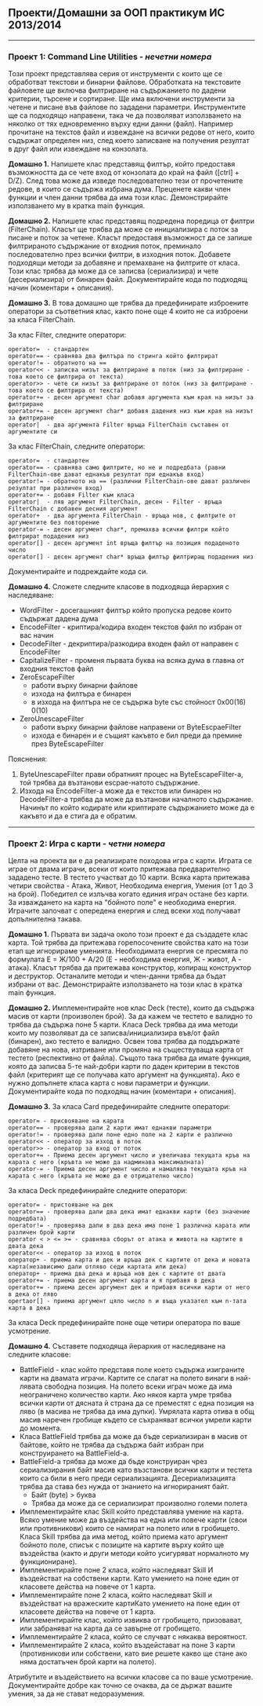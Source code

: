 ## Проекти/Домашни за ООП практикум ИС 2013/2014 ##
---
### Проект 1: Command Line Utilities - *нечетни номера*

Този проект представлява серия от инструменти с които ще се обработват текстови и бинарни файлове. Обработката на текстовите файловете ще включва филтриране на съдържанието по дадени критерии, търсене и сортиране. Ще има включени инструменти за четене и писане във файлове по зададени параметри. Инструментите ще са подходящо направени, така че да позволяват използването на няколко от тях едновременно върху едни данни (файл). Например прочитане на текстов файл и извеждане на всички редове от него, които съдържат определен низ, след което записване на получения резултат в друг файл или извеждане на конзолата.


**Домашно 1.** Напишете клас представящ филтър, който предоставя възможността да се чете вход от конзолата до край на файл ([ctrl] + D/Z). След това може да изведе последователно тези от прочетените редове, в които се съдържа избрана дума. Преценете какви член функции и член данни трябва да има този клас. Демонстрирайте използването му в кратка main функция.

**Домашно 2.** Напишете клас представящ подредена поредица от филтри (FilterChain). Класът ще трябва да може се инициализира с поток за писане и поток за четене. Класът предоставя възможност да се запише филтрираното съдържание от входния поток, преминало последователно през всички филтри, в изходния поток. Добавете подходящи методи за добавяне и премахване на филтрите от класа. Този клас трябва да може да се записва (сериализира) и чете (десериализира) от бинарен файл. Документирайте кода по подходящ начин (коментари + описания).

**Домашно 3.** В това домашно ще трябва да предефинирате изброените оператори за съответния клас, както поне още 4 които не са изброени за класа FilterChain.

За клас Filter, следните оператори:
    
    operator=  - стандартен
    operator== - сравнява два филтъра по стринга който филтрират
    operator!= - обратното на ==
    operator<< - записва низът за филтриране в поток (низ за филтриране - това което се филтрира от текста)
    operator>> - чете си низът за филтриране от поток (низ за филтриране - това което се филтрира от текста)
    operator+= - десен аргумент char добавя аргумента към края на низът за филтриране
    operator+= - десен аргумент char* добавя дадения низ към края на низът за филтриране
    operator|  - два аргумента Filter връща FilterChain съставен от аргументите си

За клас FilterChain, следните оператори:

    operator=  - стандартен
    operator== - сравнява само филтрите, но не и подредбата (равни FilterChain-ове дават еднакъв резултат при еднакъв вход)
    operator!= - обратното на == (различни FilterChain-ове дават различен резултат при различен вход)
    operator+= - добавя Filter към класа
    operator|  - ляв аргумент FilterChain, десен - Filter - връща FilterChain с добавен десния аргумент
    operator+  - два аргумента FilterChain - връща нов, с филтрите от аргументите без повторение
    operator-= - десен аргумент char*, премахва всички филтри който филтрират подадения низ
    operator[] - десен аргумент int връща филтър на позиция подаденото число
    operator[] - десен аргумент char* връща филтър филтриращ подадения низ

Документирайте и подреждайте кода си.

**Домашно 4.** Сложете следните класове в подходяща йерархия с наследяване:

* WordFilter - досегашният филтър който пропуска редове които съдържат дадена дума
* EncodeFilter - криптира/кодира входен текстов файл по избран от вас начин
* DecodeFilter - декриптира/разкодира входен файл от направен с EncodeFilter
* CapitalizeFilter - променя първата буква на всяка дума в главна от входния текстов файл
* ZeroEscapeFilter
  * работи върху бинарни файлове
  * изхода на филтъра е бинарен
  * в изхода на филтъра не се съдържа byte със стойност 0x00(16) 0(10)
* ZeroUnescapeFilter
  * работи върху бинарни файлове направени от ByteEscpaeFilter
  * изхода е бинарен и е същият какъвто е бил преди да премине през ByteEscapeFilter

Пояснения:
 1. ByteUnescapeFilter прави обратният процес на ByteEscapeFilter-а, той трябва да възтанови escpae-натото съдържание.
 2. Изхода на EncodeFilter-а може да е текстов или бинарен но DecodeFilter-а трябва да може да възтанови началното съдържание. Начинът по който кодирате или криптирате съдържанието може да е какъвто и да е стига да е обратим.

---

### Проект 2: Игра с карти - *четни номера*

Целта на проектa ви е да реализирате походова игра с карти. Играта се играе от двама играчи, всеки от които притежава предварително зададено тесте. В тестето участват до 10 карти. Всяка карта притежава четири свойства - Атака, Живот, Необходима енергия, Умения (от 1 до 3 на брой). Победител се излъчва когато единия играч остане без карти. За изваждането на карта на "бойното поле" е необходима енергия. Играчите започват с опередена енергия и след всеки ход получават допълнителна такава. 

**Домашно 1.** Първата ви задача около този проект е да създадете клас карта. Той трябва да притежава горепосочените свойства като на този етап ще игнорираме уменията.
Необходимата енергия се пресмята по формулата Е = Ж/100 + А/20 (Е - необходима енергия, Ж - живот, А - атака). Класът трябва да притежава конструктор, копиращ конструктор
и деструктор. Останалите методи и член-данни трябва да бъдат избрани от вас. Демонстрирайте използването на този клас в кратка main функция.

**Домашно 2.** Имплементирайте нов клас Deck (тесте), които да съдържа масив от карти (произволен брой). За да кажем че тестето е валидно то трябва да съдържа поне 5 карти. Класа Deck трябва да има методи които му позволяват да се записва/инициализира във/от файл (бинарен), ако тестето е валидно. Освен това трябва да поддържате добавяне на нова, изтриване или промяна на съществуваща карта от тестето (респективно от файла). Същото така трябва да имате функция, която да записва 5-те най-добри карти по даден критерии в текстов файл (критерият ще се получава като аргумент на функцията). Ако е нужно допълнете класа карта с нови параметри и функции. Документирайте кода по подходящ начин (коментари + описания).

**Домашно 3.** 
За класа Card предефинирайте следните оператори:

 	operator= - присвояване на карата
 	operator== - проверява дали 2 карти имат еднакви параметри
 	operator!= - проверява дали поне едно поле на 2 карти е различно
 	operator<< - оператор за изход в поток
 	operator>> - оператор за вход от поток
 	operator+= - Приема десен аргумент число и увеличава текущата кръв на карата с него (кръвта не може да надминава максималната)
 	operator-= - Приема десен аргумент число и намалява текущата кръв на карата с него (кръвта не може да е отрицателно число)

За класа Deck предефинирайте следните оператори:

	operator= - пристояване на дек
	operator== - проверява дали два дека имат еднакви карти (без значение подредбата)
	operator!= - проверява дали в два дека има поне 1 различна карата или различен брой карти
	оperator < > <= >= - сравнява сборът от атака и живота на картите в двата дека
	operator<< - оператор за изход в поток
	оператор+ - приема карта и дек и връша дек с картите от дека и новата карта(независимо дали отляво седи картата или дека)
	оператор+ - приема два дека и връща нов дек с картите от двата
	operator+= - приема десен аргумент карта и я прибавя в дека
	operator+= - приема десен аргумент дек и прибавя всички карти от него в дека от ляво
	opertaor[] - приема аргумент цяло число n и въща указател към n-тата карта в дека
	
За класа Deck предефинирайте поне още четири оператора по ваше усмотрение.

**Домашно 4.** Съставете подходяща йерархия от наследяване на следните класове:

* BattleField - клас който представя поле което съдържа изиграните карти на двамата играчи. Картите се слагат на полето винаги в най-лявата свободна позиция. На полето всеки играч може да има неограничено количество карти. Ако някоя карта умре трябва всички карти от дясната й страна да се преместят с една позиция на ляво (в масива не трябва да има дупки). Умрялата карта отива в общ масив наречен гробище където се съхраняват всички умрели карти до момента.
* Класа BattleField трябва да може да бъде сериализиран в масив от байтове, който не трябва да съдържа байт избран при конструирането на BattleField-a.
* BattleField-a трябва да може да бъде конструиран чрез сериализирания байт масив като възстанови всички карти и тестета които са били в него преди сериализацията. Десериализацията трябва да става без нужда от знанието на игнорираният байт.
  * Байт (byte) > буква
  * Трябва да може да се сериализират произволно големи полета
* Имплементирайте клас Skill който представлява умение на карта. Всяко умение може да въздейства на една или повече карти (свои или противникови) които се намират на полето или в гробището. Класа Skill трябва да има метод, който приема като аргумент бойното поле, списък с позиците на картите върху който ще въздейства (както и други методи който усигуряват нормалното му функциониране).
* Имплементирайте поне 2 класа, който наследяват Skill И въздействат на собствени карти. Като умението на поне един от класовете действа на повече от 1 карта.
* Имплементирайте поне 2 класа, който наследяват Skill и въздействат на вражеските картиКато умението на поне един от класовете действа на повече от 1 карта.
* Имплементирайте клас, който извиква от гробището, призовават, или забраняват на карта да се завърне от гробището.
* Имплементирайте 2 класа, който се случват с някаква вероятност.
* Имплементирайте 2 класа, който въздейстават на поне 3 карти (противникови или собствени, като вие решете какво ще стане ако няма достатъчен брой карти на полето).

Атрибутите и въздействието на всички класове са по ваше усмотрение. Документирайте добре как точно се очаква, да се държат вашите умения, за да не стават недоразумения.




